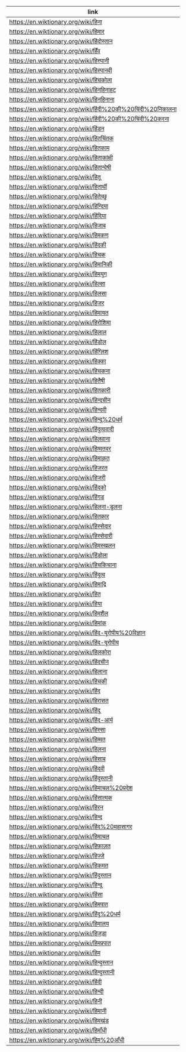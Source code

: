 |link|
|----|
|https://en.wiktionary.org/wiki/हिना|
|https://en.wiktionary.org/wiki/हिमार|
|https://en.wiktionary.org/wiki/हिंदोस्तान|
|https://en.wiktionary.org/wiki/हिँव|
|https://en.wiktionary.org/wiki/हिस्पानी|
|https://en.wiktionary.org/wiki/हिस्पानवी|
|https://en.wiktionary.org/wiki/हिचकोला|
|https://en.wiktionary.org/wiki/हिनहिनाहट|
|https://en.wiktionary.org/wiki/हिनहिनाना|
|https://en.wiktionary.org/wiki/हिंदी%20की%20चिंदी%20निकालना|
|https://en.wiktionary.org/wiki/हिंदी%20की%20चिंदी%20करना|
|https://en.wiktionary.org/wiki/हिंडन|
|https://en.wiktionary.org/wiki/हितचिंतक|
|https://en.wiktionary.org/wiki/हितकाम|
|https://en.wiktionary.org/wiki/हिताकांक्षी|
|https://en.wiktionary.org/wiki/हितान्वेषी|
|https://en.wiktionary.org/wiki/हितू|
|https://en.wiktionary.org/wiki/हितार्थी|
|https://en.wiktionary.org/wiki/हितेच्छु|
|https://en.wiktionary.org/wiki/हिन्दिया|
|https://en.wiktionary.org/wiki/हिंदिया|
|https://en.wiktionary.org/wiki/हिजाब|
|https://en.wiktionary.org/wiki/हिमकण|
|https://en.wiktionary.org/wiki/हिंदकी|
|https://en.wiktionary.org/wiki/हिचक|
|https://en.wiktionary.org/wiki/हिमानिकी|
|https://en.wiktionary.org/wiki/हिमयुग|
|https://en.wiktionary.org/wiki/हिल्सा|
|https://en.wiktionary.org/wiki/हिलसा|
|https://en.wiktionary.org/wiki/हिजर|
|https://en.wiktionary.org/wiki/हिमायत|
|https://en.wiktionary.org/wiki/हिरोशिमा|
|https://en.wiktionary.org/wiki/हिलाल|
|https://en.wiktionary.org/wiki/हिंडोल|
|https://en.wiktionary.org/wiki/हिंग्लिश|
|https://en.wiktionary.org/wiki/हिक्का|
|https://en.wiktionary.org/wiki/हिचकना|
|https://en.wiktionary.org/wiki/हितैषी|
|https://en.wiktionary.org/wiki/हितकारी|
|https://en.wiktionary.org/wiki/हिन्दचीन|
|https://en.wiktionary.org/wiki/हिन्दवी|
|https://en.wiktionary.org/wiki/हिन्दू%20धर्म|
|https://en.wiktionary.org/wiki/हिंदुत्ववादी|
|https://en.wiktionary.org/wiki/हिलवाना|
|https://en.wiktionary.org/wiki/हिम्मतवर|
|https://en.wiktionary.org/wiki/हिमाक़त|
|https://en.wiktionary.org/wiki/हिजरत|
|https://en.wiktionary.org/wiki/हिजरी|
|https://en.wiktionary.org/wiki/हिंदको|
|https://en.wiktionary.org/wiki/हिंगड|
|https://en.wiktionary.org/wiki/हिलना-डुलना|
|https://en.wiktionary.org/wiki/हितकार|
|https://en.wiktionary.org/wiki/हिस्सेदार|
|https://en.wiktionary.org/wiki/हिस्सेदारी|
|https://en.wiktionary.org/wiki/हिमस्खलन|
|https://en.wiktionary.org/wiki/हिंडोला|
|https://en.wiktionary.org/wiki/हिचकिचाना|
|https://en.wiktionary.org/wiki/हिंदुत्व|
|https://en.wiktionary.org/wiki/हिमाद्रि|
|https://en.wiktionary.org/wiki/हित|
|https://en.wiktionary.org/wiki/हिया|
|https://en.wiktionary.org/wiki/हिमशैल|
|https://en.wiktionary.org/wiki/हिमांक|
|https://en.wiktionary.org/wiki/हिंद-यूरोपीय%20विज्ञान|
|https://en.wiktionary.org/wiki/हिंद-यूरोपीय|
|https://en.wiktionary.org/wiki/हिलकोरा|
|https://en.wiktionary.org/wiki/हिंदचीन|
|https://en.wiktionary.org/wiki/हिलाना|
|https://en.wiktionary.org/wiki/हिचकी|
|https://en.wiktionary.org/wiki/हिंद|
|https://en.wiktionary.org/wiki/हिरासत|
|https://en.wiktionary.org/wiki/हिंदू|
|https://en.wiktionary.org/wiki/हिंद-आर्य|
|https://en.wiktionary.org/wiki/हिस्सा|
|https://en.wiktionary.org/wiki/हिम्मत|
|https://en.wiktionary.org/wiki/हिलना|
|https://en.wiktionary.org/wiki/हिसाब|
|https://en.wiktionary.org/wiki/हिंदवी|
|https://en.wiktionary.org/wiki/हिंदुस्तानी|
|https://en.wiktionary.org/wiki/हिमाचल%20प्रदेश|
|https://en.wiktionary.org/wiki/हिंसात्मक|
|https://en.wiktionary.org/wiki/हिरन|
|https://en.wiktionary.org/wiki/हिन्द|
|https://en.wiktionary.org/wiki/हिंद%20महासागर|
|https://en.wiktionary.org/wiki/हिमाचल|
|https://en.wiktionary.org/wiki/हिफ़ाज़त|
|https://en.wiktionary.org/wiki/हिज्जे|
|https://en.wiktionary.org/wiki/हिकमत|
|https://en.wiktionary.org/wiki/हिंदुस्तान|
|https://en.wiktionary.org/wiki/हिन्दू|
|https://en.wiktionary.org/wiki/हिंसा|
|https://en.wiktionary.org/wiki/हिमपात|
|https://en.wiktionary.org/wiki/हिंदू%20धर्म|
|https://en.wiktionary.org/wiki/हिमालय|
|https://en.wiktionary.org/wiki/हिजड़ा|
|https://en.wiktionary.org/wiki/हिमप्रपात|
|https://en.wiktionary.org/wiki/हिम|
|https://en.wiktionary.org/wiki/हिन्दुस्तान|
|https://en.wiktionary.org/wiki/हिन्दुस्तानी|
|https://en.wiktionary.org/wiki/हिंदी|
|https://en.wiktionary.org/wiki/हिन्दी|
|https://en.wiktionary.org/wiki/हिनी|
|https://en.wiktionary.org/wiki/हिमानी|
|https://en.wiktionary.org/wiki/हिमखंड|
|https://en.wiktionary.org/wiki/हिमाँधी|
|https://en.wiktionary.org/wiki/हिम%20आँधी|
